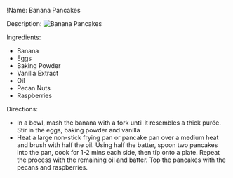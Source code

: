 !Name: Banana Pancakes

Description:
![Banana Pancakes](https://www.themealdb.com/images/media/meals/sywswr1511383814.jpg "Banana Pancakes")

Ingredients:
- Banana
- Eggs
- Baking Powder
- Vanilla Extract
- Oil
- Pecan Nuts
- Raspberries

Directions:
- In a bowl, mash the banana with a fork until it resembles a thick purée. Stir in the eggs, baking powder and vanilla
- Heat a large non-stick frying pan or pancake pan over a medium heat and brush with half the oil. Using half the batter, spoon two pancakes into the pan, cook for 1-2 mins each side, then tip onto a plate. Repeat the process with the remaining oil and batter. Top the pancakes with the pecans and raspberries.
